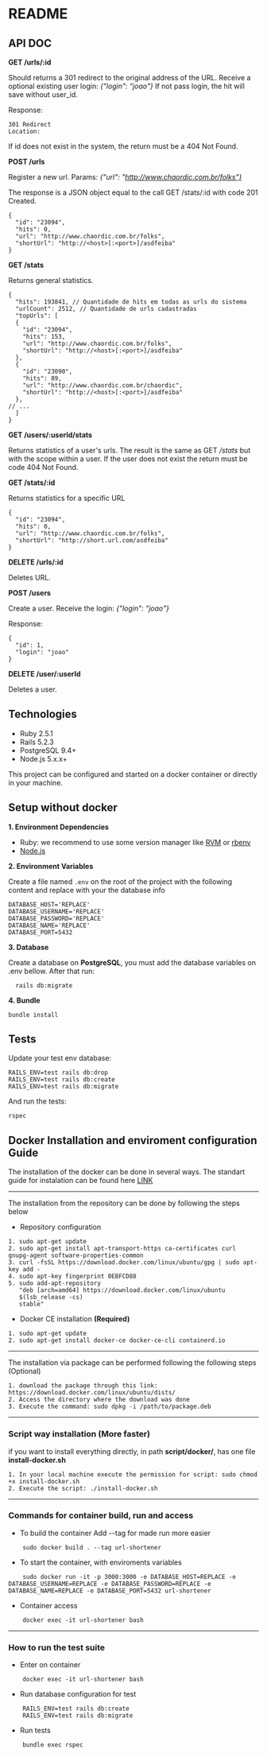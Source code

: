 # README

## API DOC

**GET /urls/:id**

Should returns a 301 redirect to the original address of the URL.
Receive a optional existing user login:
*{"login": "joao"}*
If not pass login, the hit will save without user_id.

Response:
```
301 Redirect
Location:
```
If id does not exist in the system, the return must be a 404 Not Found.

**POST /urls**

Register a new url.
Params:
*{"url": "http://www.chaordic.com.br/folks"}*

The response is a JSON object equal to the call GET /stats/:id with code 201 Created.
```
{
  "id": "23094",
  "hits": 0,
  "url": "http://www.chaordic.com.br/folks",
  "shortUrl": "http://<host>[:<port>]/asdfeiba"
}
```

**GET /stats**

Returns general statistics.
```
{
  "hits": 193841, // Quantidade de hits em todas as urls do sistema
  "urlCount": 2512, // Quantidade de urls cadastradas
  "topUrls": [
  {
    "id": "23094",
    "hits": 153,
    "url": "http://www.chaordic.com.br/folks",
    "shortUrl": "http://<host>[:<port>]/asdfeiba"
  },
  {
    "id": "23090",
    "hits": 89,
    "url": "http://www.chaordic.com.br/chaordic",
    "shortUrl": "http://<host>[:<port>]/asdfeiba"
  },
// ...
  ]
}
```

**GET /users/:userId/stats**

Returns statistics of a user's urls.
The result is the same as GET */stats* but with the scope within a user.
If the user does not exist the return must be code 404 Not Found.

**GET /stats/:id**

Returns statistics for a specific URL
```
{
  "id": "23094",
  "hits": 0,
  "url": "http://www.chaordic.com.br/folks",
  "shortUrl": "http://short.url.com/asdfeiba"
}
```

**DELETE /urls/:id**

Deletes URL.

**POST /users**

Create a user. Receive the login:
*{"login": "joao"}*

Response:
```
{
  "id": 1,
  "login": "joao"
}
```

**DELETE /user/:userId**

Deletes a user.

## Technologies
* Ruby 2.5.1
* Rails 5.2.3
* PostgreSQL 9.4+
* Node.js 5.x.x+

This project can be configured and started on a docker container or directly in your machine.

## Setup without docker

**1. Environment Dependencies**

- Ruby: we recommend to use some version manager like [RVM](https://rvm.io/) or [rbenv](https://github.com/rbenv/rbenv) 
- [Node.js](https://nodejs.org/en/)

**2. Environment Variables**

Create a file named `.env` on the root of the project with the following content and replace with your the database info

```
DATABASE_HOST='REPLACE'
DATABASE_USERNAME='REPLACE'
DATABASE_PASSWORD='REPLACE'
DATABASE_NAME='REPLACE'
DATABASE_PORT=5432
```

**3. Database**

Create a database on **PostgreSQL**, you must add the database variables on .env bellow. After that run:

```
  rails db:migrate
```

**4. Bundle**

	bundle install
	
## Tests
Update your test env database:
	
	RAILS_ENV=test rails db:drop
	RAILS_ENV=test rails db:create
	RAILS_ENV=test rails db:migrate
	
And run the tests:

	rspec

## Docker Installation and enviroment configuration Guide

The installation of the docker can be done in several ways. The standart guide for instalation 
can be found here [LINK](https://docs.docker.com/install/linux/docker-ce/ubuntu/)

---
The installation from the repository can be done by following the steps below

* Repository configuration
```
1. sudo apt-get update
2. sudo apt-get install apt-transport-https ca-certificates curl gnupg-agent software-properties-common
3. curl -fsSL https://download.docker.com/linux/ubuntu/gpg | sudo apt-key add -
4. sudo apt-key fingerprint 0EBFCD88
5. sudo add-apt-repository 
   "deb [arch=amd64] https://download.docker.com/linux/ubuntu 
   $(lsb_release -cs) 
   stable"
```
*  Docker CE installation **(Required)**
```
1. sudo apt-get update
2. sudo apt-get install docker-ce docker-ce-cli containerd.io 
```
---
The installation via package can be performed following the following steps (Optional)

```
1. download the package through this link:  https://download.docker.com/linux/ubuntu/dists/
2. Access the directory where the download was done
3. Execute the command: sudo dpkg -i /path/to/package.deb
```
---
### Script way installation (More faster)

if you want to install everything directly, in path  **script/docker/**, has one file **install-docker.sh**

```
1. In your local machine execute the permission for script: sudo chmod +x install-docker.sh
2. Execute the script: ./install-docker.sh
```

---
### Commands for container build, run and access

* To build the container
Add --tag for made run more easier
```
    sudo docker build . --tag url-shortener
```
* To start the container, with enviroments variables
```
    sudo docker run -it -p 3000:3000 -e DATABASE_HOST=REPLACE -e DATABASE_USERNAME=REPLACE -e DATABASE_PASSWORD=REPLACE -e DATABASE_NAME=REPLACE -e DATABASE_PORT=5432 url-shortener
```
* Container access
```
    docker exec -it url-shortener bash
```
---
### How to run the test suite

* Enter on container
```
    docker exec -it url-shortener bash
```
* Run database configuration for test
```
    RAILS_ENV=test rails db:create
    RAILS_ENV=test rails db:migrate
```
* Run tests
```
    bundle exec rspec
```
